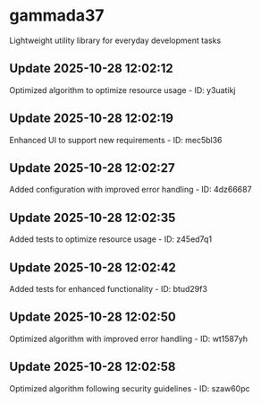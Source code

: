 # gammada37
Lightweight utility library for everyday development tasks

## Update 2025-10-28 12:02:12
Optimized algorithm to optimize resource usage - ID: y3uatikj


## Update 2025-10-28 12:02:19
Enhanced UI to support new requirements - ID: mec5bl36


## Update 2025-10-28 12:02:27
Added configuration with improved error handling - ID: 4dz66687


## Update 2025-10-28 12:02:35
Added tests to optimize resource usage - ID: z45ed7q1


## Update 2025-10-28 12:02:42
Added tests for enhanced functionality - ID: btud29f3


## Update 2025-10-28 12:02:50
Optimized algorithm with improved error handling - ID: wt1587yh


## Update 2025-10-28 12:02:58
Optimized algorithm following security guidelines - ID: szaw60pc

